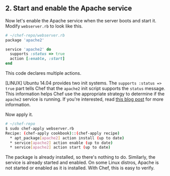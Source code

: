 ## 2. Start and enable the Apache service

Now let's enable the Apache service when the server boots and start it. Modify <code class="file-path">webserver.rb</code> to look like this.

```ruby
# ~/chef-repo/webserver.rb
package 'apache2'

service 'apache2' do
  supports :status => true
  action [:enable, :start]
end
```

This code declares multiple actions.

[LINUX] Ubuntu 14.04 provides two init systems. The `supports :status => true` part tells Chef that the `apache2` init script supports the `status` message. This information helps Chef use the appropriate strategy to determine if the `apache2` service is running. If you're interested, read [this blog post](https://www.chef.io/blog/2014/09/18/chef-where-is-my-ubuntu-14-04-service-support/) for more information.

Now apply it.

```bash
# ~/chef-repo
$ sudo chef-apply webserver.rb
Recipe: (chef-apply cookbook)::(chef-apply recipe)
  * apt_package[apache2] action install (up to date)
  * service[apache2] action enable (up to date)
  * service[apache2] action start (up to date)
```

The package is already installed, so there's nothing to do. Similarly, the service is already started and enabled. On some Linux distros, Apache is not started or enabled as it is installed. With Chef, this is easy to verify.
